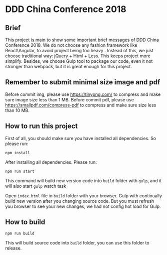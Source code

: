 # DDD China Conference 2018

## Brief 

This project is main to show some important brief messages of DDD China Conference 2018. We do not choose any fashion framework like React\Angular,  to avoid project being too heavy . Instead of this, we just choose traditional way: jQuery + Html + Less. This keeps project more simplify. Besides, we choose Gulp tool to package our code, even it not stronger than webpack, but it is great enough for this project.

## Remember to submit minimal size image and pdf
Before commit img, please use https://tinypng.com/ to compress and make sure image size less than 1 MB.
Before commit pdf, please use https://smallpdf.com/compress-pdf to compress and make sure size less than 10 MB.

## How to run this project

First of all,  you should make sure you have installed all dependencies. So please run:

```shell
npm install 
```

After installing all dependencies. Please run:

```shell
npm run start
```

This command will build new version code into `build` folder with `gulp`, and it will also start `gulp` watch task

Open `index.html` file in `build` folder with your browser. Gulp with continually build new version after you changing source code. But you must refresh you browser to see your new changes, we had not config hot load for Gulp.  


## How to build 

```shell
npm run build
```

This will build source code into `build` folder, you can use this folder to release.
